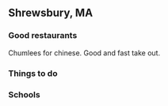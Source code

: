## Shrewsbury, MA

### Good restaurants
Chumlees for chinese.  Good and fast take out.

### Things to do

### Schools
